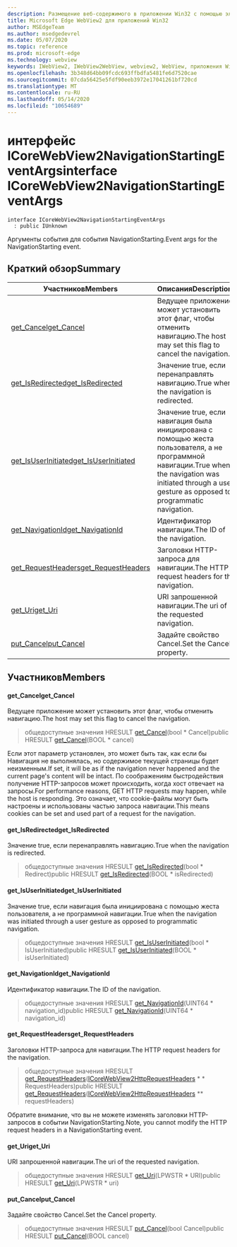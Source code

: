 ```yaml
---
description: Размещение веб-содержимого в приложении Win32 с помощью элемента управления Microsoft Edge WebView2
title: Microsoft Edge WebView2 для приложений Win32
author: MSEdgeTeam
ms.author: msedgedevrel
ms.date: 05/07/2020
ms.topic: reference
ms.prod: microsoft-edge
ms.technology: webview
keywords: IWebView2, IWebView2WebView, webview2, WebView, приложения Win32, Win32, EDGE, ICoreWebView2, ICoreWebView2Controller, элемент управления "веб-браузер", HTML Edge
ms.openlocfilehash: 3b348d64bb09fcdc693ffbdfa5481fe6d7520cae
ms.sourcegitcommit: 07cda56425e5fdf90eeb3972e17041261bf720cd
ms.translationtype: MT
ms.contentlocale: ru-RU
ms.lasthandoff: 05/14/2020
ms.locfileid: "10654689"
---
```

# <span data-ttu-id="af90c-104">интерфейс ICoreWebView2NavigationStartingEventArgs</span><span class="sxs-lookup"><span data-stu-id="af90c-104">interface ICoreWebView2NavigationStartingEventArgs</span></span> 

```
interface ICoreWebView2NavigationStartingEventArgs
  : public IUnknown
```

<span data-ttu-id="af90c-105">Аргументы события для события NavigationStarting.</span><span class="sxs-lookup"><span data-stu-id="af90c-105">Event args for the NavigationStarting event.</span></span>

## <span data-ttu-id="af90c-106">Краткий обзор</span><span class="sxs-lookup"><span data-stu-id="af90c-106">Summary</span></span>

 <span data-ttu-id="af90c-107">Участников</span><span class="sxs-lookup"><span data-stu-id="af90c-107">Members</span></span>                        | <span data-ttu-id="af90c-108">Описания</span><span class="sxs-lookup"><span data-stu-id="af90c-108">Descriptions</span></span>
--------------------------------|---------------------------------------------
[<span data-ttu-id="af90c-109">get_Cancel</span><span class="sxs-lookup"><span data-stu-id="af90c-109">get_Cancel</span></span>](#get_cancel) | <span data-ttu-id="af90c-110">Ведущее приложение может установить этот флаг, чтобы отменить навигацию.</span><span class="sxs-lookup"><span data-stu-id="af90c-110">The host may set this flag to cancel the navigation.</span></span>
[<span data-ttu-id="af90c-111">get_IsRedirected</span><span class="sxs-lookup"><span data-stu-id="af90c-111">get_IsRedirected</span></span>](#get_isredirected) | <span data-ttu-id="af90c-112">Значение true, если перенаправлять навигацию.</span><span class="sxs-lookup"><span data-stu-id="af90c-112">True when the navigation is redirected.</span></span>
[<span data-ttu-id="af90c-113">get_IsUserInitiated</span><span class="sxs-lookup"><span data-stu-id="af90c-113">get_IsUserInitiated</span></span>](#get_isuserinitiated) | <span data-ttu-id="af90c-114">Значение true, если навигация была инициирована с помощью жеста пользователя, а не программной навигации.</span><span class="sxs-lookup"><span data-stu-id="af90c-114">True when the navigation was initiated through a user gesture as opposed to programmatic navigation.</span></span>
[<span data-ttu-id="af90c-115">get_NavigationId</span><span class="sxs-lookup"><span data-stu-id="af90c-115">get_NavigationId</span></span>](#get_navigationid) | <span data-ttu-id="af90c-116">Идентификатор навигации.</span><span class="sxs-lookup"><span data-stu-id="af90c-116">The ID of the navigation.</span></span>
[<span data-ttu-id="af90c-117">get_RequestHeaders</span><span class="sxs-lookup"><span data-stu-id="af90c-117">get_RequestHeaders</span></span>](#get_requestheaders) | <span data-ttu-id="af90c-118">Заголовки HTTP-запроса для навигации.</span><span class="sxs-lookup"><span data-stu-id="af90c-118">The HTTP request headers for the navigation.</span></span>
[<span data-ttu-id="af90c-119">get_Uri</span><span class="sxs-lookup"><span data-stu-id="af90c-119">get_Uri</span></span>](#get_uri) | <span data-ttu-id="af90c-120">URI запрошенной навигации.</span><span class="sxs-lookup"><span data-stu-id="af90c-120">The uri of the requested navigation.</span></span>
[<span data-ttu-id="af90c-121">put_Cancel</span><span class="sxs-lookup"><span data-stu-id="af90c-121">put_Cancel</span></span>](#put_cancel) | <span data-ttu-id="af90c-122">Задайте свойство Cancel.</span><span class="sxs-lookup"><span data-stu-id="af90c-122">Set the Cancel property.</span></span>

## <span data-ttu-id="af90c-123">Участников</span><span class="sxs-lookup"><span data-stu-id="af90c-123">Members</span></span>

#### <span data-ttu-id="af90c-124">get_Cancel</span><span class="sxs-lookup"><span data-stu-id="af90c-124">get_Cancel</span></span> 

<span data-ttu-id="af90c-125">Ведущее приложение может установить этот флаг, чтобы отменить навигацию.</span><span class="sxs-lookup"><span data-stu-id="af90c-125">The host may set this flag to cancel the navigation.</span></span>

> <span data-ttu-id="af90c-126">общедоступные значения HRESULT [get_Cancel](#get_cancel)(bool \* Cancel)</span><span class="sxs-lookup"><span data-stu-id="af90c-126">public HRESULT [get_Cancel](#get_cancel)(BOOL \* cancel)</span></span>

<span data-ttu-id="af90c-127">Если этот параметр установлен, это может быть так, как если бы Навигация не выполнялась, но содержимое текущей страницы будет неизменным.</span><span class="sxs-lookup"><span data-stu-id="af90c-127">If set, it will be as if the navigation never happened and the current page's content will be intact.</span></span> <span data-ttu-id="af90c-128">По соображениям быстродействия получение HTTP-запросов может происходить, когда хост отвечает на запросы.</span><span class="sxs-lookup"><span data-stu-id="af90c-128">For performance reasons, GET HTTP requests may happen, while the host is responding.</span></span> <span data-ttu-id="af90c-129">Это означает, что cookie-файлы могут быть настроены и использованы частью запроса навигации.</span><span class="sxs-lookup"><span data-stu-id="af90c-129">This means cookies can be set and used part of a request for the navigation.</span></span>

#### <span data-ttu-id="af90c-130">get_IsRedirected</span><span class="sxs-lookup"><span data-stu-id="af90c-130">get_IsRedirected</span></span> 

<span data-ttu-id="af90c-131">Значение true, если перенаправлять навигацию.</span><span class="sxs-lookup"><span data-stu-id="af90c-131">True when the navigation is redirected.</span></span>

> <span data-ttu-id="af90c-132">общедоступные значения HRESULT [get_IsRedirected](#get_isredirected)(bool \* Redirect)</span><span class="sxs-lookup"><span data-stu-id="af90c-132">public HRESULT [get_IsRedirected](#get_isredirected)(BOOL \* isRedirected)</span></span>

#### <span data-ttu-id="af90c-133">get_IsUserInitiated</span><span class="sxs-lookup"><span data-stu-id="af90c-133">get_IsUserInitiated</span></span> 

<span data-ttu-id="af90c-134">Значение true, если навигация была инициирована с помощью жеста пользователя, а не программной навигации.</span><span class="sxs-lookup"><span data-stu-id="af90c-134">True when the navigation was initiated through a user gesture as opposed to programmatic navigation.</span></span>

> <span data-ttu-id="af90c-135">общедоступные значения HRESULT [get_IsUserInitiated](#get_isuserinitiated)(bool \* IsUserInitiated)</span><span class="sxs-lookup"><span data-stu-id="af90c-135">public HRESULT [get_IsUserInitiated](#get_isuserinitiated)(BOOL \* isUserInitiated)</span></span>

#### <span data-ttu-id="af90c-136">get_NavigationId</span><span class="sxs-lookup"><span data-stu-id="af90c-136">get_NavigationId</span></span> 

<span data-ttu-id="af90c-137">Идентификатор навигации.</span><span class="sxs-lookup"><span data-stu-id="af90c-137">The ID of the navigation.</span></span>

> <span data-ttu-id="af90c-138">общедоступные значения HRESULT [get_NavigationId](#get_navigationid)(UINT64 \* navigation_id)</span><span class="sxs-lookup"><span data-stu-id="af90c-138">public HRESULT [get_NavigationId](#get_navigationid)(UINT64 \* navigation_id)</span></span>

#### <span data-ttu-id="af90c-139">get_RequestHeaders</span><span class="sxs-lookup"><span data-stu-id="af90c-139">get_RequestHeaders</span></span> 

<span data-ttu-id="af90c-140">Заголовки HTTP-запроса для навигации.</span><span class="sxs-lookup"><span data-stu-id="af90c-140">The HTTP request headers for the navigation.</span></span>

> <span data-ttu-id="af90c-141">общедоступные значения HRESULT [get_RequestHeaders](#get_requestheaders)([ICoreWebView2HttpRequestHeaders](icorewebview2httprequestheaders.md) \* \* RequestHeaders)</span><span class="sxs-lookup"><span data-stu-id="af90c-141">public HRESULT [get_RequestHeaders](#get_requestheaders)([ICoreWebView2HttpRequestHeaders](icorewebview2httprequestheaders.md) \*\* requestHeaders)</span></span>

<span data-ttu-id="af90c-142">Обратите внимание, что вы не можете изменять заголовки HTTP-запросов в событии NavigationStarting.</span><span class="sxs-lookup"><span data-stu-id="af90c-142">Note, you cannot modify the HTTP request headers in a NavigationStarting event.</span></span>

#### <span data-ttu-id="af90c-143">get_Uri</span><span class="sxs-lookup"><span data-stu-id="af90c-143">get_Uri</span></span> 

<span data-ttu-id="af90c-144">URI запрошенной навигации.</span><span class="sxs-lookup"><span data-stu-id="af90c-144">The uri of the requested navigation.</span></span>

> <span data-ttu-id="af90c-145">общедоступные значения HRESULT [get_Uri](#get_uri)(LPWSTR \* URI)</span><span class="sxs-lookup"><span data-stu-id="af90c-145">public HRESULT [get_Uri](#get_uri)(LPWSTR \* uri)</span></span>

#### <span data-ttu-id="af90c-146">put_Cancel</span><span class="sxs-lookup"><span data-stu-id="af90c-146">put_Cancel</span></span> 

<span data-ttu-id="af90c-147">Задайте свойство Cancel.</span><span class="sxs-lookup"><span data-stu-id="af90c-147">Set the Cancel property.</span></span>

> <span data-ttu-id="af90c-148">общедоступные значения HRESULT [put_Cancel](#put_cancel)(bool Cancel)</span><span class="sxs-lookup"><span data-stu-id="af90c-148">public HRESULT [put_Cancel](#put_cancel)(BOOL cancel)</span></span>

